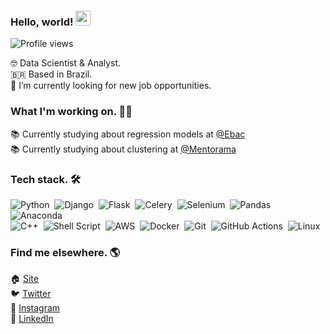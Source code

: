 
### Hello, world! <img src="https://www.rocketseat.com.br/assets/icons/emoji.svg" width="24px">
<p align="left"> <img src="https://komarev.com/ghpvc/?username=jerryaugusto&color=9580FF&style=flat" alt="Profile views" /> </p>

🤓 Data Scientist & Analyst. <br>
🇧🇷 Based in Brazil. <br>
🔭 I’m currently looking for new job opportunities. <br>

### What I'm working on. 👨‍💻

<!-- 🙋 Currently building my personal website - [jerryaugusto.com](https://jerryaugusto.com) <br> -->
📚 Currently studying about regression models at [@Ebac](https://ebaconline.com.br)<br />
📚 Currently studying about clustering at [@Mentorama](https://mentorama.com.br/)


### Tech stack. 🛠

![Python](https://img.shields.io/badge/-Python-22212C?style=flat&logo=python&logoColor=FFFF80)&nbsp;
![Django](https://img.shields.io/badge/-Django-22212C?style=flat&logo=django&logoColor=8AFF80)&nbsp;
![Flask](https://img.shields.io/badge/-Flask-22212C?style=flat&logo=flask&logoColor=F8F8F2)&nbsp;
![Celery](https://img.shields.io/badge/-Celery-22212C?style=flat&logo=celery&logoColor=8AFF80)&nbsp;
![Selenium](https://img.shields.io/badge/-Selenium-22212C?style=flat&logo=selenium&logoColor=8AFF80)&nbsp;
![Pandas](https://img.shields.io/badge/-Pandas-22212C?style=flat&logo=pandas&logoColor=F8F8F2)&nbsp;
![Anaconda](https://img.shields.io/badge/-Anaconda-22212C?style=flat&logo=anaconda&logoColor=8AFF80)&nbsp;<br />
![C++](https://img.shields.io/badge/-C++-22212C?style=flat&logo=c%2B%2B&logoColor=9580FF)&nbsp;
![Shell Script](https://img.shields.io/badge/-Shell%20Script-22212C?style=flat&logo=shell&logoColor=FFFF80)&nbsp;
![AWS](https://img.shields.io/badge/-AWS-22212C?style=flat&logo=amazonaws&logoColor=FFCA80)&nbsp;
![Docker](https://img.shields.io/badge/-Docker-22212C?style=flat&logo=docker&logoColor=9580FF)&nbsp;
![Git](https://img.shields.io/badge/-Git-22212C?style=flat&logo=git&logoColor=FFCA80)&nbsp;
![GitHub Actions](https://img.shields.io/badge/-GitHub%20Actions-22212C?style=flat&logo=githubactions&logoColor=9580FF)&nbsp;
![Linux](https://img.shields.io/badge/-Linux-22212C?style=flat&logo=linux&logoColor=FFCA80)&nbsp;

<!-- DA knowledge -->
<!-- ![Streamlit](https://img.shields.io/badge/-Streamlit-22212C?style=flat&logo=streamlit&logoColor=FF9580)&nbsp; -->
<!-- ![PySpark](https://img.shields.io/badge/-PySpark-22212C?style=flat&logo=apachespark&logoColor=FFCA80)&nbsp; -->
<!-- ![Jupyter](https://img.shields.io/badge/-Jupyter-22212C?style=flat&logo=jupyter&logoColor=FFCA80)&nbsp; -->
<!-- ![Numpy](https://img.shields.io/badge/-Numpy-22212C?style=flat&logo=numpy&logoColor=9580FF)&nbsp; -->
<!-- ![Databricks](https://img.shields.io/badge/-Databricks-22212C?style=flat&logo=databricks&logoColor=FF9580)&nbsp; -->
<!-- ![Tableau](https://img.shields.io/badge/-Tableau-22212C?style=flat&logo=tableau&logoColor=F8F8F2)&nbsp; -->
<!-- ![Google Sheets](https://img.shields.io/badge/-Google%20Sheets-22212C?style=flat&logo=googlesheets&logoColor=8AFF80)&nbsp; -->
<!-- ![Tidyverse](https://img.shields.io/badge/-Tidyverse-22212C?style=flat&logo=tidyverse&logoColor=F8F8F2)&nbsp; -->


### Find me elsewhere. 🌎

🏠 [Site](https://jerryaugusto.com) <br />
🐦 [Twitter](https://twitter.com/jerryaugustods) <br />
📸 [Instagram](https://instagram.com/jerryaugustods) <br />
💼 [LinkedIn](https://www.linkedin.com/in/jerryaugustods) <br />
